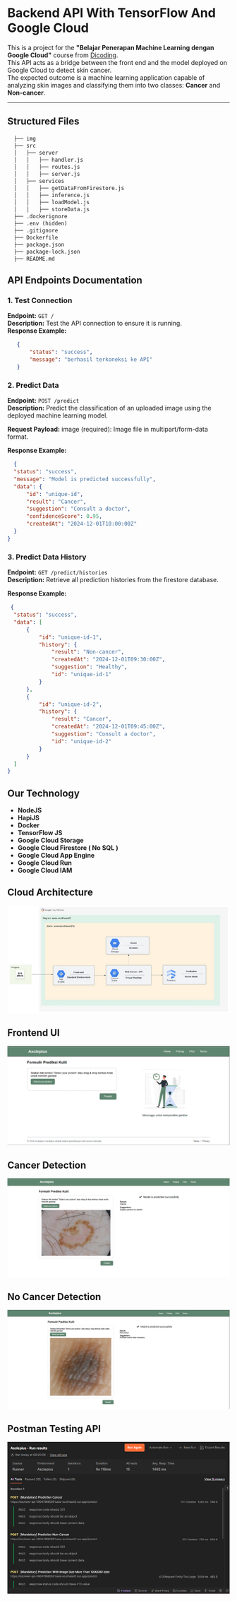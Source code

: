 # Backend API With TensorFlow And Google Cloud

This is a project for the **"Belajar Penerapan Machine Learning dengan Google Cloud"** course from [Dicoding](https://www.dicoding.com/).  
This API acts as a bridge between the front end and the model deployed on Google Cloud to detect skin cancer.  
The expected outcome is a machine learning application capable of analyzing skin images and classifying them into two classes: **Cancer** and **Non-cancer**.

---

## Structured Files
      ├── img
      ├── src
      │   ├── server
      │   │   ├── handler.js
      │   │   ├── routes.js
      │   │   ├── server.js
      │   ├── services
      │   │   ├── getDataFromFirestore.js
      │   │   ├── inference.js
      │   │   ├── loadModel.js
      │   │   ├── storeData.js
      ├── .dockerignore
      ├── .env (hidden)
      ├── .gitignore
      ├── Dockerfile
      ├── package.json
      ├── package-lock.json
      ├── README.md
      
## API Endpoints Documentation

### 1. **Test Connection**
   **Endpoint:** `GET /`  
   **Description:** Test the API connection to ensure it is running.  
   **Response Example:**
  ```json
     {
         "status": "success",
         "message": "berhasil terkoneksi ke API"
     }

 ```

### 2. **Predict Data**
   **Endpoint:** `POST /predict`  
   **Description:** Predict the classification of an uploaded image using the deployed machine learning model.


   **Request Payload:** image (required): Image file in multipart/form-data format.
   
   **Response Example:**
  ```json
    {
    "status": "success",
    "message": "Model is predicted successfully",
    "data": {
        "id": "unique-id",
        "result": "Cancer",
        "suggestion": "Consult a doctor",
        "confidenceScore": 0.95,
        "createdAt": "2024-12-01T10:00:00Z"
    }
}


 ```

### 3. **Predict Data History**
   **Endpoint:** `GET /predict/histories`  
   **Description:** Retrieve all prediction histories from the firestore database.

   **Response Example:**
  ```json
   {
    "status": "success",
    "data": [
        {
            "id": "unique-id-1",
            "history": {
                "result": "Non-cancer",
                "createdAt": "2024-12-01T09:30:00Z",
                "suggestion": "Healthy",
                "id": "unique-id-1"
            }
        },
        {
            "id": "unique-id-2",
            "history": {
                "result": "Cancer",
                "createdAt": "2024-12-01T09:45:00Z",
                "suggestion": "Consult a doctor",
                "id": "unique-id-2"
            }
        }
    ]
}


 ```

## Our Technology

- **NodeJS**
- **HapiJS**
- **Docker**
- **TensorFlow JS**
- **Google Cloud Storage**
- **Google Cloud Firestore ( No SQL )**
- **Google Cloud App Engine**
- **Google Cloud Run**
- **Google Cloud IAM**

## Cloud Architecture
![image](img/cloud-architecture.png) 


## Frontend UI
![image](img/ui1.png)

## Cancer Detection
![image](img/ui2.png)

## No Cancer Detection
![image](img/ui3.png)

## Postman Testing API
![image](img/postman-test.png)

